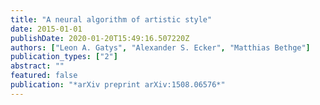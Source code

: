 ```yaml
---
title: "A neural algorithm of artistic style"
date: 2015-01-01
publishDate: 2020-01-20T15:49:16.507220Z
authors: ["Leon A. Gatys", "Alexander S. Ecker", "Matthias Bethge"]
publication_types: ["2"]
abstract: ""
featured: false
publication: "*arXiv preprint arXiv:1508.06576*"
---
```


